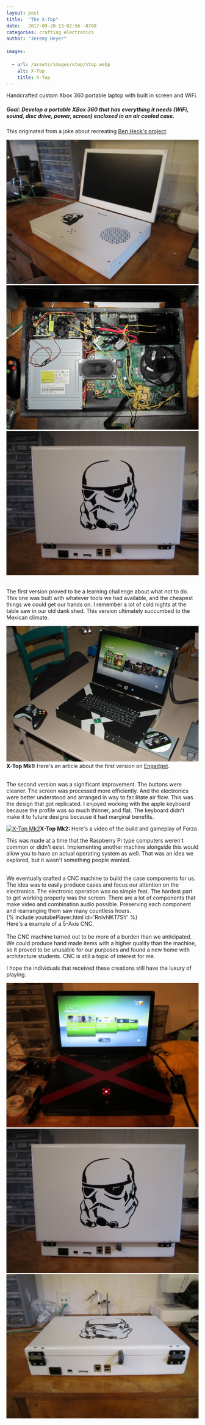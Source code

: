 ```yaml
---
layout: post
title:  "The X-Top"
date:   2017-09-20 13:02:56 -0700
categories: crafting electronics
author: "Jeremy Heyer"

images:

  - url: /assets/images/xtop/xtop.webp
    alt: X-Top
    title: X-Top
---
```

Handcrafted custom Xbox 360 portable laptop with built in screen and WiFi.

##### Goal: Develop a portable XBox 360 that has everything it needs (WiFi, sound, disc drive, power, screen) enclosed in an air cooled case.
This originated from a joke about recreating [Ben Heck's project](http://www.benheck.com/xbox-360-laptop-original).

![X-Top Star Wars](/assets/images/xtop/xtop.jpg)
![X-Top Inside](/assets/images/xtop/inside.jpg)
![X-Top Back](/assets/images/xtop/back-storm.jpg)

<br>
The first version proved to be a learning challenge about what not to do.  This one was built with whatever tools we had available, and the cheapest things we could get our hands on. I remember a lot of cold nights at the table saw in our old dank shed.  This version ultimately succumbed to the Mexican climate.

![X-Top Mk1](/assets/images/xtop/xtop-engadget.jpg) 
<span class="space"><b>X-Top Mk1: </b>Here's an article about the first version on </span>[Engadget](https://www.engadget.com/2010/03/17/student-made-xbox-360-laptop-channels-the-heck-out-of-well-y/).

<br>
The second version was a significant improvement.  The buttons were cleaner.  The screen was processed more efficiently.  And the electronics were better understood and arranged in way to facilitate air flow.  This was the design that got replicated.  I enjoyed working with the apple keyboard because the profile was so much thinner, and flat.  The keyboard didn't make it to future designs because it had marginal benefits.

[![X-Top Mk2](http://img.youtube.com/vi/AvKmWHtdUWs/0.jpg)](http://www.youtube.com/watch?v=AvKmWHtdUWs)<span class="space"><b>X-Top Mk2: </b>Here's a video of the build and gameplay of Forza.</span>

This was made at a time that the Raspberry Pi type computers weren't common or didn't exist.  Implementing another machine alongside this would allow you to have an actual operating system as well.  That was an idea we explored, but it wasn't something people wanted.

<br>
We eventually crafted a CNC machine to build the case components for us.  The idea was to easily produce cases and focus our attention on the electronics.  The electronic operation was no simple feat.  The hardest part to get working properly was the screen.  There are a lot of components that make video and combination audio possible.  Preserving each component and rearranging them saw many countless hours.  

<div class="center">
{% include youtubePlayer.html id='RnIvhlKT7SY' %}
<br>
Here's a example of a 5-Axis CNC.
</div>

<br>
The CNC machine turned out to be more of a burden than we anticipated.  We could produce hand made items with a higher quality than the machine, so it proved to be unusable for our purposes and found a new home with architecture students.  CNC is still a topic of interest for me.

I hope the individuals that received these creations still have the luxury of playing.


![X-Top Mk 3](/assets/images/xtop/redx.jpg)
![X-Top Storm Back](/assets/images/xtop/back-storm.jpg)
![X-Top Storm Plugs](/assets/images/xtop/back-storm-plugs.jpg)





